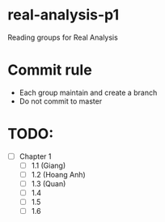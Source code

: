 # real-analysis-p1
Reading groups for Real Analysis

# Commit rule
- Each group maintain and create a branch
- Do not commit to master

# TODO:
- [ ] Chapter 1
    - [ ] 1.1 (Giang)
    - [ ] 1.2 (Hoang Anh)
    - [ ] 1.3 (Quan)
    - [ ] 1.4
    - [ ] 1.5
    - [ ] 1.6
